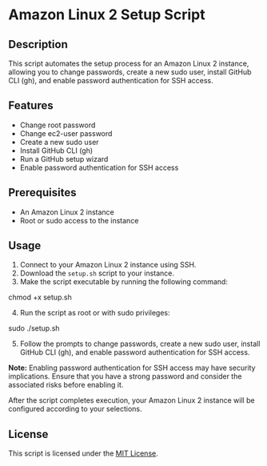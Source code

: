 # Amazon Linux 2 Setup Script

## Description

This script automates the setup process for an Amazon Linux 2 instance, allowing you to change passwords, create a new sudo user, install GitHub CLI (gh), and enable password authentication for SSH access.

## Features

- Change root password
- Change ec2-user password
- Create a new sudo user
- Install GitHub CLI (gh)
- Run a GitHub setup wizard
- Enable password authentication for SSH access

## Prerequisites

- An Amazon Linux 2 instance
- Root or sudo access to the instance

## Usage

1. Connect to your Amazon Linux 2 instance using SSH.
2. Download the `setup.sh` script to your instance.
3. Make the script executable by running the following command:

chmod +x setup.sh

4. Run the script as root or with sudo privileges:

sudo ./setup.sh

5. Follow the prompts to change passwords, create a new sudo user, install GitHub CLI (gh), and enable password authentication for SSH access.

**Note:** Enabling password authentication for SSH access may have security implications. Ensure that you have a strong password and consider the associated risks before enabling it.

After the script completes execution, your Amazon Linux 2 instance will be configured according to your selections.

## License

This script is licensed under the [MIT License](LICENSE).